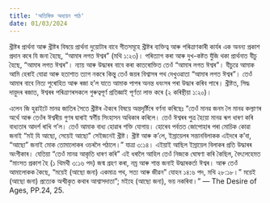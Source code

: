```yaml
---
title: 'অতিৰিক্ত অধ্যয়ন পাঠ'
date: 01/03/2024
---
```


খ্ৰীষ্টৰ প্ৰাৰ্থনা আৰু খ্ৰীষ্টৰ বিষয়ে প্ৰাৰ্থনা দুয়োটাৰ বাবে গীতসমূহে খ্ৰীষ্টৰ ব্যক্তিত্ব আৰু পৰিত্ৰাণকাৰী কাৰ্যৰ এক অনন্য প্ৰকাশ প্ৰদান কৰে যি জনা হৈছে, “আমাৰ লগত ঈশ্বৰ” (মথি ১:২৩)। পৰিত্যাগ কৰা আৰু দুখ-কষ্টত যুঁজি থকা প্ৰাৰ্থনাত যীচু হৈছে, “আমাৰ লগত ঈশ্বৰ”। ন্যায় আৰু উদ্ধাৰৰ বাবে কৰা কাতৰোক্তিত তেওঁ “আমাৰ লগত ঈশ্বৰ”। যীচুৱে আমাক আমি হেৰাই যোৱা আৰু হতাশাত ত্যাগ নকৰে কিন্তু তেওঁ জয়ৰ বিশ্বাসৰ পথ দেখুওৱাতা “আমাৰ লগত ঈশ্বৰ”। তেওঁ আমাৰ বাবে নিত্য পুৰোহিত আৰু ৰজা হ’ল যাতে আমাক পাপৰ অনন্ত ধবংসৰ পৰা উদ্ধাৰ কৰিব পাৰে। খ্ৰীষ্টত, সিদ্ধ দায়ুদৰ ৰজাত, ঈশ্বৰৰ পৰিত্ৰাণৰসকলে গুৰুত্বপূৰ্ণ প্ৰতিজ্ঞাই পূৰ্ণতা লাভ কৰে (২ কৰিন্থীয়া ১:২০)।

এলেন জি হুৱাইটে মানৱ জাতিৰ সৈতে খ্ৰীষ্টৰ ঐক্যৰ বিষয়ে অন্তদৃৰ্ষ্টিৰে বৰ্ণনা কৰিছেঃ “তেওঁ মানৱ জনম লৈ মানৱ কল্যাণৰ অৰ্থে আৰু তেওঁৰ ঈশ্বৰীয় গুণৰ দ্বাৰাই স্বৰ্গীয় সিংহাসন অধিকাৰ কৰিলে। তেওঁ ঈশ্বৰৰ পুত্ৰ হৈয়ো মানৱ ৰূপ ধাৰণ কৰি বাধ্যতাৰ আদৰ্শ ৰাখি গ’ল। তেওঁ আমাক বাধ্য হোৱাৰ শক্তি যোগায়। হোৰেব পৰ্বতত জোপোহাৰ পৰা মোচিক কোৱা জনাই “মই যি আছো, সেয়েই আছো” সেইজনেই খ্ৰীষ্ট। খ্ৰীষ্ট আৰু ক’লে, ইস্ৰায়েলৰ সন্তানবিলাকক এইদৰে ক’বা, “আছো” জনাই মোক তোমালোকৰ ওচৰলৈ পঠালে।” যাত্ৰা ৩:১৪। এইয়াই আছিল ইস্ৰায়েল বিলাকৰ প্ৰতি উদ্ধাৰৰ অংগীকাৰ। যেতিয়া “তেওঁ মানৱ আকৃতি ধাৰণ কৰি” এই ধৰালৈ আহিল তেওঁ নিজকে ঘোষণা কৰি কৈছিল, বৈৎলেহেমত “মাংসত প্ৰকাশ হৈ (১ থিমথী ৩:১৬ পদ) জন্ম গ্ৰহণ কৰা, নম্ৰ আৰু শান্ত জনাই উদ্ধাৰকৰ্তা ঈশ্বৰ। আৰু তেওঁ আমালোকক কৈছে, “ময়েই (আছো জনা) একমাত্ৰ পথ, সত্য আৰু জীৱন” যোহন ১৪:৬ পদ, মথি ২৮:১৮।” ময়েই (আছো জনা) প্ৰত্যেক অন্দ্বীকৃত কথাৰ আশ্বাসদাতা”; মইহে (আছো জনা), ভয় নকৰিবা।” — The Desire of Ages, PP.24, 25.